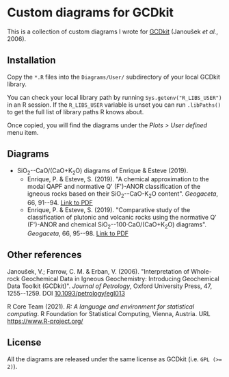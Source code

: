 # Custom diagrams for GCDkit

This is a collection of custom diagrams I wrote for
[GCDkit](http://gcdkit.org/) (Janoušek *et al.*, 2006).

## Installation

Copy the `*.R` files into the `Diagrams/User/` subdirectory of your
local GCDkit library.

You can check your local library path by running
`Sys.getenv("R_LIBS_USER")` in an R session. If the `R_LIBS_USER`
variable is unset you can run `.libPaths()` to get the full list of
library paths R knows about.

Once copied, you will find the diagrams under the *Plots > User
defined* menu item.

## Diagrams

* SiO<sub>2</sub>--CaO/(CaO+K<sub>2</sub>O) diagrams of Enrique & Esteve
  (2019).
  * Enrique, P. & Esteve, S. (2019). "A chemical approximation to the
    modal QAPF and normative Q' (F')-ANOR classification of the igneous
    rocks based on their SiO<sub>2</sub>--CaO-K<sub>2</sub>O content".
    *Geogaceta*, 66, 91--94. [Link to
    PDF](https://sge.usal.es/archivos/geogacetas/geo66/Geo66_23.pdf)
  * Enrique, P. & Esteve, S. (2019). "Comparative study of the
    classification of plutonic and volcanic rocks using the normative Q'
    (F')-ANOR and chemical SiO<sub>2</sub>--100⋅CaO/(CaO+K<sub>2</sub>O)
    diagrams".  *Geogaceta*, 66, 95--98.  [Link to
    PDF](https://sge.usal.es/archivos/geogacetas/geo66/Geo66_24.pdf)


## Other references

Janoušek, V.; Farrow, C. M. & Erban, V. (2006). "Interpretation of
Whole-rock Geochemical Data in Igneous Geochemistry: Introducing
Geochemical Data Toolkit (GCDkit)".  *Journal of Petrology*, Oxford
University Press, 47, 1255--1259. DOI
[10.1093/petrology/egl013](https://doi.org/10.1093/petrology/egl013)

R Core Team (2021). *R: A language and environment for statistical
computing*. R Foundation for Statistical Computing, Vienna, Austria. URL
https://www.R-project.org/


## License

All the diagrams are released under the same license as GCDkit (i.e.
`GPL (>= 2)`).
